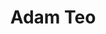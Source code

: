 ---
# Display name
title: Adam Teo

# Full Name (for SEO)
first_name: Adam
last_name: Teo

# Is this the primary user of the site?
superuser: false

# Role/position
role: Undergraduate Student (2024 Fall)

# Organizations/Affiliations
organizations:
  - name: Texas A&M University
    url: ''

external_link: https://ysadamt.com

# Highlight the author in author lists? (true/false)
highlight_name: false

# Organizational groups that you belong to (for People widget)
#   Set this to `[]` or comment out if you are not using People widget.
user_groups:
  - Undergrads

start_date: 202409
---